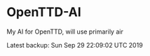 # OpenTTD-AI
My AI for OpenTTD, will use primarily air

Latest backup: Sun Sep 29 22:09:02 UTC 2019
